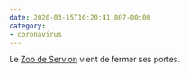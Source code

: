 ```yaml
---
date: 2020-03-15T10:20:41.807-00:00
category:
- coronavirus
---
```

Le [Zoo de Servion](http://www.zoo-servion.ch) vient de fermer ses portes.
